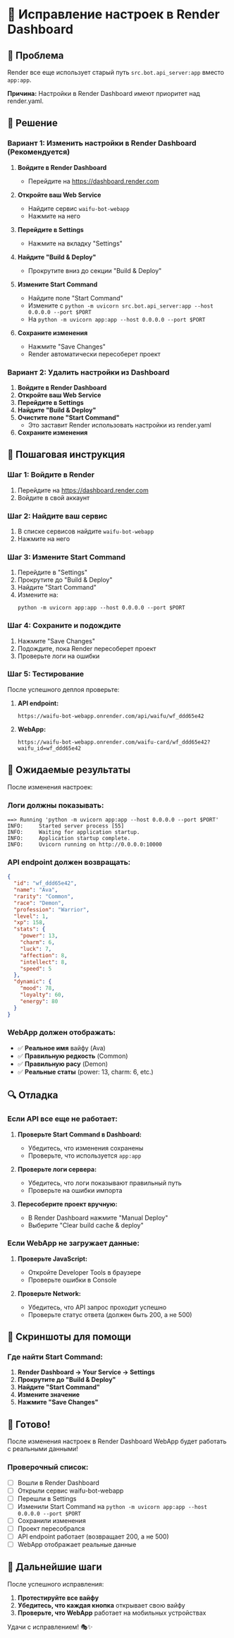 # 🔧 Исправление настроек в Render Dashboard

## 🎯 Проблема

Render все еще использует старый путь `src.bot.api_server:app` вместо `app:app`.

**Причина:** Настройки в Render Dashboard имеют приоритет над render.yaml.

## 🔧 Решение

### Вариант 1: Изменить настройки в Render Dashboard (Рекомендуется)

1. **Войдите в Render Dashboard**
   - Перейдите на https://dashboard.render.com

2. **Откройте ваш Web Service**
   - Найдите сервис `waifu-bot-webapp`
   - Нажмите на него

3. **Перейдите в Settings**
   - Нажмите на вкладку "Settings"

4. **Найдите "Build & Deploy"**
   - Прокрутите вниз до секции "Build & Deploy"

5. **Измените Start Command**
   - Найдите поле "Start Command"
   - Измените с `python -m uvicorn src.bot.api_server:app --host 0.0.0.0 --port $PORT`
   - На `python -m uvicorn app:app --host 0.0.0.0 --port $PORT`

6. **Сохраните изменения**
   - Нажмите "Save Changes"
   - Render автоматически пересоберет проект

### Вариант 2: Удалить настройки из Dashboard

1. **Войдите в Render Dashboard**
2. **Откройте ваш Web Service**
3. **Перейдите в Settings**
4. **Найдите "Build & Deploy"**
5. **Очистите поле "Start Command"**
   - Это заставит Render использовать настройки из render.yaml
6. **Сохраните изменения**

## 🚀 Пошаговая инструкция

### Шаг 1: Войдите в Render

1. Перейдите на https://dashboard.render.com
2. Войдите в свой аккаунт

### Шаг 2: Найдите ваш сервис

1. В списке сервисов найдите `waifu-bot-webapp`
2. Нажмите на него

### Шаг 3: Измените Start Command

1. Перейдите в "Settings"
2. Прокрутите до "Build & Deploy"
3. Найдите "Start Command"
4. Измените на:
   ```
   python -m uvicorn app:app --host 0.0.0.0 --port $PORT
   ```

### Шаг 4: Сохраните и подождите

1. Нажмите "Save Changes"
2. Подождите, пока Render пересоберет проект
3. Проверьте логи на ошибки

### Шаг 5: Тестирование

После успешного деплоя проверьте:

1. **API endpoint:**
   ```
   https://waifu-bot-webapp.onrender.com/api/waifu/wf_ddd65e42
   ```

2. **WebApp:**
   ```
   https://waifu-bot-webapp.onrender.com/waifu-card/wf_ddd65e42?waifu_id=wf_ddd65e42
   ```

## 🎯 Ожидаемые результаты

После изменения настроек:

### Логи должны показывать:
```
==> Running 'python -m uvicorn app:app --host 0.0.0.0 --port $PORT'
INFO:     Started server process [55]
INFO:     Waiting for application startup.
INFO:     Application startup complete.
INFO:     Uvicorn running on http://0.0.0.0:10000
```

### API endpoint должен возвращать:
```json
{
  "id": "wf_ddd65e42",
  "name": "Ava",
  "rarity": "Common",
  "race": "Demon",
  "profession": "Warrior",
  "level": 1,
  "xp": 158,
  "stats": {
    "power": 13,
    "charm": 6,
    "luck": 7,
    "affection": 8,
    "intellect": 8,
    "speed": 5
  },
  "dynamic": {
    "mood": 78,
    "loyalty": 60,
    "energy": 80
  }
}
```

### WebApp должен отображать:
- ✅ **Реальное имя** вайфу (Ava)
- ✅ **Правильную редкость** (Common)
- ✅ **Правильную расу** (Demon)
- ✅ **Реальные статы** (power: 13, charm: 6, etc.)

## 🔍 Отладка

### Если API все еще не работает:

1. **Проверьте Start Command в Dashboard:**
   - Убедитесь, что изменения сохранены
   - Проверьте, что используется `app:app`

2. **Проверьте логи сервера:**
   - Убедитесь, что логи показывают правильный путь
   - Проверьте на ошибки импорта

3. **Пересоберите проект вручную:**
   - В Render Dashboard нажмите "Manual Deploy"
   - Выберите "Clear build cache & deploy"

### Если WebApp не загружает данные:

1. **Проверьте JavaScript:**
   - Откройте Developer Tools в браузере
   - Проверьте ошибки в Console

2. **Проверьте Network:**
   - Убедитесь, что API запрос проходит успешно
   - Проверьте статус ответа (должен быть 200, а не 500)

## 📸 Скриншоты для помощи

### Где найти Start Command:

1. **Render Dashboard → Your Service → Settings**
2. **Прокрутите до "Build & Deploy"**
3. **Найдите "Start Command"**
4. **Измените значение**
5. **Нажмите "Save Changes"**

## 🎉 Готово!

После изменения настроек в Render Dashboard WebApp будет работать с реальными данными!

### Проверочный список:

- [ ] Вошли в Render Dashboard
- [ ] Открыли сервис waifu-bot-webapp
- [ ] Перешли в Settings
- [ ] Изменили Start Command на `python -m uvicorn app:app --host 0.0.0.0 --port $PORT`
- [ ] Сохранили изменения
- [ ] Проект пересобрался
- [ ] API endpoint работает (возвращает 200, а не 500)
- [ ] WebApp отображает реальные данные

## 🔄 Дальнейшие шаги

После успешного исправления:

1. **Протестируйте все вайфу**
2. **Убедитесь, что каждая кнопка** открывает свою вайфу
3. **Проверьте, что WebApp** работает на мобильных устройствах

Удачи с исправлением! 🎭✨
